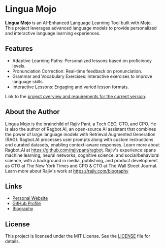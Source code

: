 # Lingua Mojo

**Lingua Mojo** is an AI-Enhanced Language Learning Tool built with Mojo. This project leverages advanced language models to provide personalized and interactive language learning experiences.

## Features

- Adaptive Learning Paths: Personalized lessons based on proficiency levels.
- Pronunciation Correction: Real-time feedback on pronunciation.
- Grammar and Vocabulary Exercises: Interactive exercises to improve language skills.
- Interactive Lessons: Engaging and varied lesson formats.

Link to the [project overview and requirements for the current version](lingua_mojo_v0.1.md).

## About the Author

Lingua Mojo is the brainchild of Rajiv Pant, a Tech CEO, CTO, and CPO. He is also the author of Ragbot.AI, an open-source AI assistant that combines the power of large language models with Retrieval Augmented Generation (RAG). Ragbot.AI processes user prompts along with custom instructions and curated datasets, enabling context-aware responses. Learn more about Ragbot.AI at <https://github.com/rajivpant/ragbot>. Rajiv's experience spans machine learning, neural networks, cognitive science, and social/behavioral science, with a background in media, publishing, and product development as CTO at The New York Times and CPO & CTO at The Wall Street Journal. Learn more about Rajiv's work at <https://rajiv.com/biography>

## Links

- [Personal Website](https://rajiv.com)
- [GitHub Profile](https://github.com/rajivpant)
- [Biography](https://rajiv.com/biography)

## License

This project is licensed under the MIT License. See the [LICENSE](LICENSE.md) file for details.

